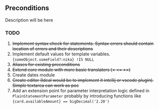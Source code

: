 ## Preconditions
Description will be here

### TODO
1) ~~Implement syntax check for statements. Syntax errors should contain 
    location of errors and their descriptions~~
2) Implement default values for template variables. `{someObject.someField?:nika} !IS NULL`
3) ~~Aliases for existing preconditions~~
4) ~~Extend core module with more basic translators (< <= >=)~~
5) Create dates module
6) ~~Create editor (Ideal would be to implement it intellij or vscode plugin). Simple textarea can work as poc~~
7) Add an extension point for parameter interpretation logic defined in `PlainStatementParameter` probably by introducing functions like `{card.availableAmount} == bigDecimal('2.20')`
